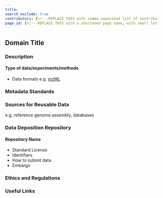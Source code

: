 ```yaml
---
title: 
search_exclude: true
contributors: [<!---REPLACE THIS with comma separated list of contributors--->]
page_id: [<!---REPLACE THIS with a shortened page name, with small letters and spaces, or an acronym in capital and small letters--->]
---
```


## Domain Title
<!--Example: High-Throughput Screening-->

### Description


#### Type of data/experiments/methods
- Data formats e.g. [mzML](https://fairsharing.org/FAIRsharing.26dmba)

### Metadata Standards
<!--Add information on relevant standard; -->

### Sources for Reusable Data
e.g. reference genome assembly, databases

### Data Deposition Repository

#### Repository Name
- Standard License
- Identifiers
- How to submit data
- Embargo

### Ethics and Regulations
<!--Add information about relevant laws and policiies in Norway-->

### Useful Links
